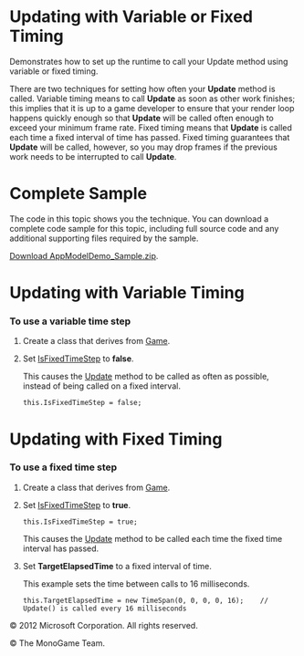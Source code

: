 ﻿

# Updating with Variable or Fixed Timing

Demonstrates how to set up the runtime to call your Update method using variable or fixed timing.

There are two techniques for setting how often your **Update** method is called. Variable timing means to call **Update** as soon as other work finishes; this implies that it is up to a game developer to ensure that your render loop happens quickly enough so that **Update** will be called often enough to exceed your minimum frame rate. Fixed timing means that **Update** is called each time a fixed interval of time has passed. Fixed timing guarantees that **Update** will be called, however, so you may drop frames if the previous work needs to be interrupted to call **Update**.

# Complete Sample

The code in this topic shows you the technique. You can download a complete code sample for this topic, including full source code and any additional supporting files required by the sample.

[Download AppModelDemo_Sample.zip](http://go.microsoft.com/fwlink/?LinkId=258684).

# Updating with Variable Timing

### To use a variable time step

1.  Create a class that derives from [Game](T_Microsoft_Xna_Framework_Game.md).
    
2.  Set [IsFixedTimeStep](P_Microsoft_Xna_Framework_Game_IsFixedTimeStep.md) to **false**.
    
    This causes the [Update](M_Microsoft_Xna_Framework_Game_Update.md) method to be called as often as possible, instead of being called on a fixed interval.
    
    ```
    this.IsFixedTimeStep = false;
    ```
    

# Updating with Fixed Timing

### To use a fixed time step

1.  Create a class that derives from [Game](T_Microsoft_Xna_Framework_Game.md).
    
2.  Set [IsFixedTimeStep](P_Microsoft_Xna_Framework_Game_IsFixedTimeStep.md) to **true**.
    
    ```
    this.IsFixedTimeStep = true;
    ```
    
    This causes the [Update](M_Microsoft_Xna_Framework_Game_Update.md) method to be called each time the fixed time interval has passed.
    
3.  Set **TargetElapsedTime** to a fixed interval of time.
    
    This example sets the time between calls to 16 milliseconds.
    
    ```
    this.TargetElapsedTime = new TimeSpan(0, 0, 0, 0, 16);    // Update() is called every 16 milliseconds
    ```
    

© 2012 Microsoft Corporation. All rights reserved.  

© The MonoGame Team.
